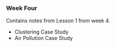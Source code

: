 ### Week Four
Contains notes from Lesson 1 from week 4.
  - Clustering Case Study
  - Air Pollution Case Study
